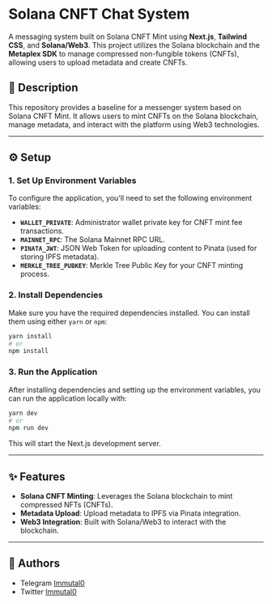 # Solana CNFT Chat System

A messaging system built on Solana CNFT Mint using **Next.js**, **Tailwind CSS**, and **Solana/Web3**. This project utilizes the Solana blockchain and the **Metaplex SDK** to manage compressed non-fungible tokens (CNFTs), allowing users to upload metadata and create CNFTs.

## 📜 Description

This repository provides a baseline for a messenger system based on Solana CNFT Mint. It allows users to mint CNFTs on the Solana blockchain, manage metadata, and interact with the platform using Web3 technologies. 

---

## ⚙️ Setup

### 1. Set Up Environment Variables

To configure the application, you'll need to set the following environment variables:

- **`WALLET_PRIVATE`**: Administrator wallet private key for CNFT mint fee transactions.
- **`MAINNET_RPC`**: The Solana Mainnet RPC URL.
- **`PINATA_JWT`**: JSON Web Token for uploading content to Pinata (used for storing IPFS metadata).
- **`MERKLE_TREE_PUBKEY`**: Merkle Tree Public Key for your CNFT minting process.

### 2. Install Dependencies

Make sure you have the required dependencies installed. You can install them using either `yarn` or `npm`:

```bash
yarn install
# or
npm install
```

### 3. Run the Application

After installing dependencies and setting up the environment variables, you can run the application locally with:

```bash
yarn dev
# or
npm run dev
```

This will start the Next.js development server.

---

## ✨ Features

- **Solana CNFT Minting**: Leverages the Solana blockchain to mint compressed NFTs (CNFTs).
- **Metadata Upload**: Upload metadata to IPFS via Pinata integration.
- **Web3 Integration**: Built with Solana/Web3 to interact with the blockchain.

---

## 📝 Authors

- Telegram [Immutal0](https://t.me/Immutal0)
- Twitter [Immutal0](https://x.com/Immutal0)
